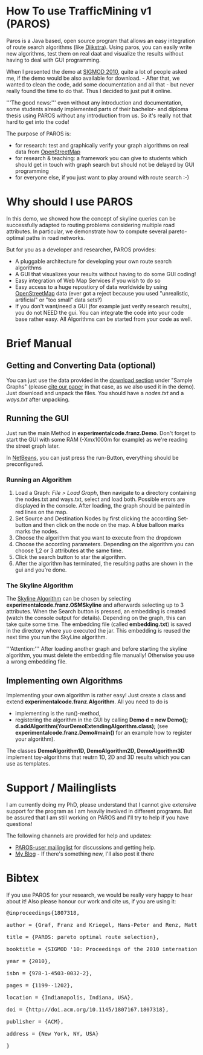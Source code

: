 # How To use TrafficMining v1 (PAROS) #
Paros is a Java based, open source program that allows an easy integration of route search algorithms (like [Dijkstra](http://en.wikipedia.org/wiki/Dijkstra%27s_algorithm)). Using paros, you can easily write new algorithms, test them on real daat and visualize the results without having to deal with GUI programming.

When I presented the demo at [SIGMOD 2010](http://www.sigmod2010.org/index.shtml), quite a lot of people asked me, if the demo would be also available for download. - After that, we wanted to clean the code, add some documentation and all that - but never really found the time to do that. Thus I decided to just put it online.

'''The good news:''' even without any introduction and documentation, some students already implemented parts of their bachelor- and diploma thesis using PAROS without any introduction from us. So it's really not that hard to get into the code!

The purpose of PAROS is:
  * for research: test and graphically verify your graph algorithms on real data from [OpenStreetMap](http://www.openstreetmap.org)
  * for research & teaching: a framework you can give to students which should get in touch with graph search but should not be delayed by GUI programming
  * for everyone else, if you just want to play around with route search :-)

# Why should I use PAROS #
In this demo, we showed how the concept of skyline queries can be successfully adapted to routing problems considering multiple road attributes. In particular, we demonstrate how to compute several pareto-optimal paths in road networks.

But for you as a developer and researcher, PAROS provides:
  * A pluggable architecture for developing your own route search algorithms
  * A GUI that visualizes your results without having to do some GUI coding!
  * Easy integration of Web Map Services if you wish to do so
  * Easy access to a huge repostiory of data worldwide by using [OpenStreetMap](http://www.openstreetmap.com) data (ever got a reject because you used "unrealistic, artificial" or "too small" data sets?)
  * If you don't want/need a GUI (for example just verify research results), you do not NEED the gui. You can integrate the code into your code base rather easy. All Algorithms can be started from your code as well.


# Brief Manual #
## Getting and Converting Data (optional) ##
You can just use the data provided in the [download section](http://www.dbs.ifi.lmu.de/cms/Project_PAROS#Downloads) under "Sample Graphs" (please [cite our paper](Citation.md) in that case, as we also used it in the demo). Just download and unpack the files. You should have a _nodes.txt_ and a _ways.txt_ after unpacking.

## Running the GUI ##
Just run the main Method in **experimentalcode.franz.Demo**. Don't forget to start the GUI with some RAM (-Xmx1000m for example) as we're reading the street graph later.

In [NetBeans](http://www.netbeans.org/), you can just press the run-Button, everything should be preconfigured.


### Running an Algorithm ###
  1. Load a Graph: _File > Load Graph_, then navigate to a directory containing the nodes.txt and ways.txt, select and load both. Possible errors are displayed in the console. After loading, the graph should be painted in red lines on the map.
  1. Set Source and Destination Nodes by first clicking the according Set-button and then click on the node on the map. A blue balloon marks marks the nodes.
  1. Choose the algorithm that you want to execute from the dropdown
  1. Choose the according parameters. Depending on the algorithm you can choose 1,2 or 3 attributes at the same time.
  1. Click the search button to star the algorithm.
  1. After the algorithm has terminated, the resulting paths are shown in the gui and you're done.


### The Skyline Algorithm ###
The [Skyline Algorithm](http://ieeexplore.ieee.org/xpl/freeabs_all.jsp?arnumber=5447845) can be chosen by selecting **experimentalcode.franz.OSMSkyline** and afterwards selecting up to 3 attributes.
When the Search button is pressed, an embedding is created (watch the console output for details). Depending on the graph, this can take quite some time.
The embedding file (called **embedding.txt**) is saved in the directory where yuo executed the jar. This embedding is reused the next time you run the SkyLine algorithm.

'''Attention:''' After loading another graph and before starting the skyline algorithm, you must delete the embedding file manually! Otherwise you use a wrong embedding file.


## Implementing own Algorithms ##
Implementing your own algorithm is rather easy! Just create a class and extend **experimentalcode.franz.Algorithm**. All you need to do is
  * implementing is the run()-method,
  * registering the algorithm in the GUI by calling **Demo d = new Demo(); d.addAlgorithm(YourDemoExtendingAlgorithm.class);** (see **experimentalcode.franz.Demo#main()** for an example how to register your algorithm).

The classes **DemoAlgorithm1D, DemoAlgorithm2D, DemoAlgorithm3D** implement toy-algorithms that reutrn 1D, 2D and 3D results which you can use as templates.


# Support / Mailinglists #
I am currently doing my PhD, please understand that I cannot give extensive support for the program as I am heavily involved in different programs. But be assured that I am still working on PAROS and I'll try to help if you have questions!

The following channels are provided for help and updates:
  * [PAROS-user mailinglist](https://tools.rz.ifi.lmu.de/mailman/listinfo/paros-users) for discussions and getting help.
  * [My Blog](http://frickelblog.wordpress.com) - If there's something new, I'll also post it there



# Bibtex #
If you use PAROS for your research, we would be really very happy to hear about it! Also please honour our work and cite us, if you are using it:

<pre>
@inproceedings{1807318,<br>
author = {Graf, Franz and Kriegel, Hans-Peter and Renz, Matthias and Schubert, Matthias},<br>
title = {PAROS: pareto optimal route selection},<br>
booktitle = {SIGMOD '10: Proceedings of the 2010 international conference on Management of data},<br>
year = {2010},<br>
isbn = {978-1-4503-0032-2},<br>
pages = {1199--1202},<br>
location = {Indianapolis, Indiana, USA},<br>
doi = {http://doi.acm.org/10.1145/1807167.1807318},<br>
publisher = {ACM},<br>
address = {New York, NY, USA}<br>
}<br>
</pre>